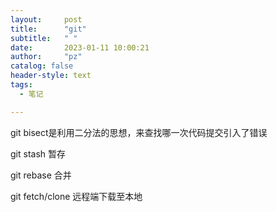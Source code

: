 ```yaml
---
layout:     post
title:      "git"
subtitle:   " "
date:       2023-01-11 10:00:21
author:     "pz"
catalog: false
header-style: text
tags:
  - 笔记

---
```


git bisect是利用二分法的思想，来查找哪一次代码提交引入了错误

git stash 暂存

git rebase 合并

git fetch/clone 远程端下载至本地